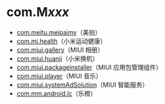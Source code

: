 # com.M*xxx*

- [com.meitu.meipaimv](./com.meitu.meipaimv/readme.md)（美拍）
- [com.mi.health](./com.mi.health/readme.md)（小米运动健康）
- [com.miui.gallery](./com.miui.gallery/readme.md)（MIUI 相册）
- [com.miui.huanji](./com.miui.huanji/readme.md)（小米换机）
- [com.miui.packageinstaller](./com.miui.packageinstaller/readme.md)（MIUI 应用包管理组件）
- [com.miui.player](./com.miui.player/readme.md)（MIUI 音乐）
- [com.miui.systemAdSolution](./com.miui.systemAdSolution/readme.md)（MIUI 智能服务）
- [com.mm.android.lc](./com.mm.android.lc/readme.md)（乐橙）